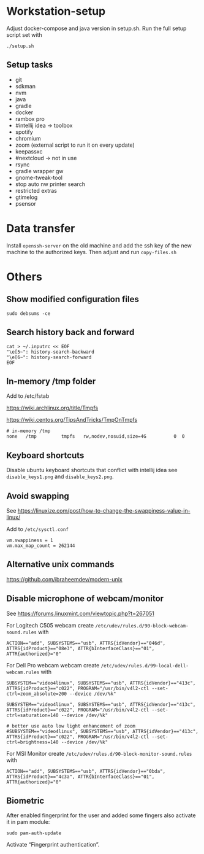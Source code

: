 # Workstation-setup

Adjust docker-compose and java version in setup.sh.
Run the full setup script set with

`./setup.sh`

## Setup tasks

- git
- sdkman
- nvm
- java
- gradle
- docker
- rambox pro
- #intellij idea -> toolbox
- spotify
- chromium
- zoom (external script to run it on every update)
- keepassxc
- #nextcloud -> not in use
- rsync
- gradle wrapper gw
- gnome-tweak-tool
- stop auto nw printer search
- restricted extras
- gtimelog
- psensor

# Data transfer

Install `openssh-server` on the old machine and add the ssh key of the new machine to the authorized keys.
Then adjust and run `copy-files.sh`

# Others

## Show modified configuration files

`sudo debsums -ce`

## Search history back and forward

```
cat > ~/.inputrc << EOF
"\e[5~": history-search-backward   
"\e[6~": history-search-forward
EOF
```

## In-memory /tmp folder

Add to /etc/fstab 

https://wiki.archlinux.org/title/Tmpfs

https://wiki.centos.org/TipsAndTricks/TmpOnTmpfs

```
# in-memory /tmp
none   /tmp         tmpfs   rw,nodev,nosuid,size=4G          0  0
```

## Keyboard shortcuts

Disable ubuntu keyboard shortcuts that conflict with intellij idea see `disable_keys1.png` and `disable_keys2.png`.

## Avoid swapping

See https://linuxize.com/post/how-to-change-the-swappiness-value-in-linux/

Add to `/etc/sysctl.conf`

```
vm.swappiness = 1
vm.max_map_count = 262144
```

## Alternative unix commands

https://github.com/ibraheemdev/modern-unix


## Disable microphone of webcam/monitor

See https://forums.linuxmint.com/viewtopic.php?t=267051

For Logitech C505 webcam create `/etc/udev/rules.d/90-block-webcam-sound.rules` with
```
ACTION=="add", SUBSYSTEMS=="usb", ATTRS{idVendor}=="046d", ATTRS{idProduct}=="08e3", ATTR{bInterfaceClass}=="01", ATTR{authorized}="0"
```

For Dell Pro webcam webcam create `/etc/udev/rules.d/99-local-dell-webcam.rules` with
```
SUBSYSTEM=="video4linux", SUBSYSTEMS=="usb", ATTRS{idVendor}=="413c", ATTRS{idProduct}=="c022", PROGRAM="/usr/bin/v4l2-ctl --set-ctrl=zoom_absolute=200 --device /dev/%k"

SUBSYSTEM=="video4linux", SUBSYSTEMS=="usb", ATTRS{idVendor}=="413c", ATTRS{idProduct}=="c022", PROGRAM="/usr/bin/v4l2-ctl --set-ctrl=saturation=140 --device /dev/%k"

# better use auto low light enhancement of zoom
#SUBSYSTEM=="video4linux", SUBSYSTEMS=="usb", ATTRS{idVendor}=="413c", ATTRS{idProduct}=="c022", PROGRAM="/usr/bin/v4l2-ctl --set-ctrl=brightness=140 --device /dev/%k"
```

For MSI Monitor create `/etc/udev/rules.d/90-block-monitor-sound.rules` with
```
ACTION=="add", SUBSYSTEMS=="usb", ATTRS{idVendor}=="0bda", ATTRS{idProduct}=="4c3a", ATTR{bInterfaceClass}=="01", ATTR{authorized}="0"
```


## Biometric

After enabled fingerprint for the user and added some fingers also activate it in pam module:

```
sudo pam-auth-update
```

Activate “Fingerprint authentication”.
